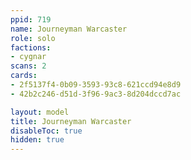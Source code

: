 ```yaml
---
ppid: 719
name: Journeyman Warcaster
role: solo
factions:
- cygnar
scans: 2
cards:
- 2f5137f4-0b09-3593-93c8-621ccd94e8d9
- 42b2c246-d51d-3f96-9ac3-8d204dccd7ac

layout: model
title: Journeyman Warcaster
disableToc: true
hidden: true
---
```


